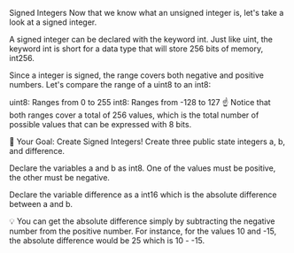 Signed Integers
Now that we know what an unsigned integer is, let's take a look at a signed integer.

A signed integer can be declared with the keyword int. Just like uint, the keyword int is short for a data type that will store 256 bits of memory, int256.

Since a integer is signed, the range covers both negative and positive numbers. Let's compare the range of a uint8 to an int8:

uint8: Ranges from 0 to 255
int8: Ranges from -128 to 127
☝️ Notice that both ranges cover a total of 256 values, which is the total number of possible values that can be expressed with 8 bits.

🏁 Your Goal: Create Signed Integers!
Create three public state integers a, b, and difference.

Declare the variables a and b as int8. One of the values must be positive, the other must be negative.

Declare the variable difference as a int16 which is the absolute difference between a and b.

💡 You can get the absolute difference simply by subtracting the negative number from the positive number. For instance, for the values 10 and -15, the absolute difference would be 25 which is 10 - -15.
